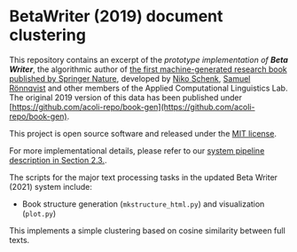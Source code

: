 # BetaWriter (2019) document clustering

This repository contains an excerpt of the <i>prototype implementation of <b>Beta Writer</b></i>, the algorithmic author of [the first machine-generated research book published by Springer Nature](https://link.springer.com/book/10.1007/978-3-030-16800-1), developed by [Niko Schenk](https://www.english-linguistics.de/nschenk/), [Samuel Rönnqvist](https://github.com/sronnqvist) and other members of the Applied Computational Linguistics Lab. The original 2019 version of this data has been published under [https://github.com/acoli-repo/book-gen](https://github.com/acoli-repo/book-gen).

This project is open source software and released under the [MIT license](https://opensource.org/licenses/MIT).

For more implementational details, please refer to our [system pipeline description in Section 2.3.](https://link.springer.com/content/pdf/bfm%3A978-3-030-16800-1%2F1.pdf).

The scripts for the major text processing tasks in the updated Beta Writer (2021) system include:

* Book structure generation (<code>mkstructure_html.py</code>) and visualization (<code>plot.py</code>)

This implements a simple clustering based on cosine similarity between full texts.